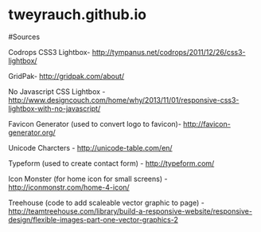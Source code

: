 tweyrauch.github.io
===================
#Sources

Codrops CSS3 Lightbox- http://tympanus.net/codrops/2011/12/26/css3-lightbox/

GridPak- http://gridpak.com/about/

No Javascript CSS Lightbox - http://www.designcouch.com/home/why/2013/11/01/responsive-css3-lightbox-with-no-javascript/

Favicon Generator (used to convert logo to favicon)- http://favicon-generator.org/

Unicode Charcters - http://unicode-table.com/en/ 

Typeform (used to create contact form) - http://typeform.com/ 

Icon Monster (for home icon for small screens) - http://iconmonstr.com/home-4-icon/

Treehouse (code to add scaleable vector graphic to page) - http://teamtreehouse.com/library/build-a-responsive-website/responsive-design/flexible-images-part-one-vector-graphics-2
